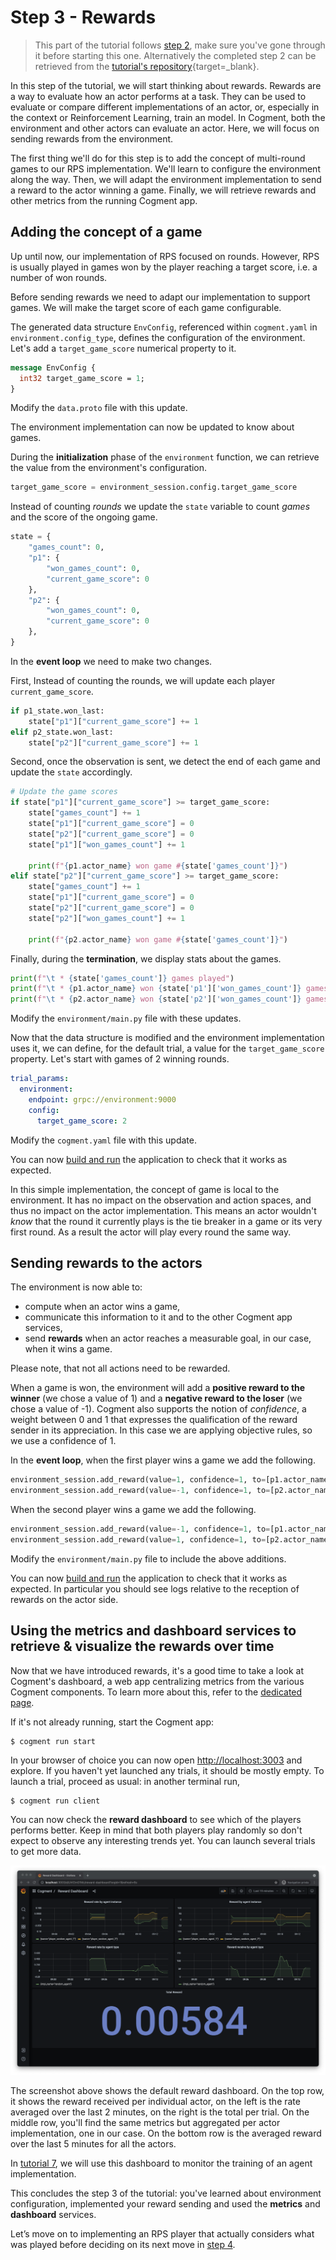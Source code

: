 # Step 3 - Rewards

> This part of the tutorial follows [step 2](./2-random-player.md), make sure you've gone through it before starting this one. Alternatively the completed step 2 can be retrieved from the [tutorial's repository](https://github.com/cogment/cogment-tutorial-rps){target=\_blank}.

In this step of the tutorial, we will start thinking about rewards. Rewards are a way to evaluate how an actor performs at a task. They can be used to evaluate or compare different implementations of an actor, or, especially in the context or Reinforcement Learning, train an model. In Cogment, both the environment and other actors can evaluate an actor. Here, we will focus on sending rewards from the environment.

The first thing we'll do for this step is to add the concept of multi-round games to our RPS implementation. We'll learn to configure the environment along the way. Then, we will adapt the environment implementation to send a reward to the actor winning a game. Finally, we will retrieve rewards and other metrics from the running Cogment app.

## Adding the concept of a game

Up until now, our implementation of RPS focused on rounds. However, RPS is usually played in games won by the player reaching a target score, i.e. a number of won rounds.

Before sending rewards we need to adapt our implementation to support games. We will make the target score of each game configurable.

The generated data structure `EnvConfig`, referenced within `cogment.yaml` in `environment.config_type`, defines the configuration of the environment. Let's add a `target_game_score` numerical property to it.

```proto
message EnvConfig {
  int32 target_game_score = 1;
}
```

Modify the `data.proto` file with this update.

The environment implementation can now be updated to know about games.

During the **initialization** phase of the `environment` function, we can retrieve the value from the environment's configuration.

```python
target_game_score = environment_session.config.target_game_score
```

Instead of counting _rounds_ we update the `state` variable to count _games_ and the score of the ongoing game.

```python
state = {
    "games_count": 0,
    "p1": {
        "won_games_count": 0,
        "current_game_score": 0
    },
    "p2": {
        "won_games_count": 0,
        "current_game_score": 0
    },
}
```

In the **event loop** we need to make two changes.

First, Instead of counting the rounds, we will update each player `current_game_score`.

```python
if p1_state.won_last:
    state["p1"]["current_game_score"] += 1
elif p2_state.won_last:
    state["p2"]["current_game_score"] += 1
```

Second, once the observation is sent, we detect the end of each game and update the `state` accordingly.

```python
# Update the game scores
if state["p1"]["current_game_score"] >= target_game_score:
    state["games_count"] += 1
    state["p1"]["current_game_score"] = 0
    state["p2"]["current_game_score"] = 0
    state["p1"]["won_games_count"] += 1

    print(f"{p1.actor_name} won game #{state['games_count']}")
elif state["p2"]["current_game_score"] >= target_game_score:
    state["games_count"] += 1
    state["p1"]["current_game_score"] = 0
    state["p2"]["current_game_score"] = 0
    state["p2"]["won_games_count"] += 1

    print(f"{p2.actor_name} won game #{state['games_count']}")
```

Finally, during the **termination**, we display stats about the games.

```python
print(f"\t * {state['games_count']} games played")
print(f"\t * {p1.actor_name} won {state['p1']['won_games_count']} games")
print(f"\t * {p2.actor_name} won {state['p2']['won_games_count']} games")
```

Modify the `environment/main.py` file with these updates.

Now that the data structure is modified and the environment implementation uses it, we can define, for the default trial, a value for the `target_game_score` property. Let's start with games of 2 winning rounds.

```yaml
trial_params:
  environment:
    endpoint: grpc://environment:9000
    config:
      target_game_score: 2
```

Modify the `cogment.yaml` file with this update.

You can now [build and run](./1-bootstrap-and-data-structures.md#building-and-running-the-app) the application to check that it works as expected.

In this simple implementation, the concept of game is local to the environment. It has no impact on the observation and action spaces, and thus no impact on the actor implementation. This means an actor wouldn't _know_ that the round it currently plays is the tie breaker in a game or its very first round. As a result the actor will play every round the same way.

## Sending rewards to the actors

The environment is now able to:

- compute when an actor wins a game,
- communicate this information to it and to the other Cogment app services,
- send **rewards** when an actor reaches a measurable goal, in our case, when it wins a game.

Please note, that not all actions need to be rewarded.

When a game is won, the environment will add a **positive reward to the winner** (we chose a value of 1) and a **negative reward to the loser** (we chose a value of -1). Cogment also supports the notion of _confidence_, a weight between 0 and 1 that expresses the qualification of the reward sender in its appreciation. In this case we are applying objective rules, so we use a confidence of 1.

In the **event loop**, when the first player wins a game we add the following.

```python
environment_session.add_reward(value=1, confidence=1, to=[p1.actor_name])
environment_session.add_reward(value=-1, confidence=1, to=[p2.actor_name])
```

When the second player wins a game we add the following.

```python
environment_session.add_reward(value=-1, confidence=1, to=[p1.actor_name])
environment_session.add_reward(value=1, confidence=1, to=[p2.actor_name])
```

Modify the `environment/main.py` file to include the above additions.

You can now [build and run](./1-bootstrap-and-data-structures.md#building-and-running-the-app) the application to check that it works as expected. In particular you should see logs relative to the reception of rewards on the actor side.

## Using the **metrics** and **dashboard** services to retrieve & visualize the rewards over time

Now that we have introduced rewards, it's a good time to take a look at Cogment's dashboard, a web app centralizing metrics from the various Cogment components. To learn more about this, refer to the [dedicated page](../../dashboard/metrics-and-dashboard.md).

If it's not already running, start the Cogment app:

```console
$ cogment run start
```

In your browser of choice you can now open <http://localhost:3003> and explore. If you haven't yet launched any trials, it should be mostly empty. To launch a trial, proceed as usual: in another terminal run,

```console
$ cogment run client
```

You can now check the **reward dashboard** to see which of the players performs better. Keep in mind that both players play randomly so don't expect to observe any interesting trends yet. You can launch several trials to get more data.

![Reward dashboard with 2 random players](./figures/reward_dashboard.png)

The screenshot above shows the default reward dashboard. On the top row, it shows the reward received per individual actor, on the left is the rate averaged over the last 2 minutes, on the right is the total per trial. On the middle row, you'll find the same metrics but aggregated per actor implementation, one in our case. On the bottom row is the averaged reward over the last 5 minutes for all the actors.

In [tutorial 7](./7-dqn-player.md), we will use this dashboard to monitor the training of an agent implementation.

This concludes the step 3 of the tutorial: you've learned about environment configuration, implemented your reward sending and used the **metrics** and **dashboard** services.

Let’s move on to implementing an RPS player that actually considers what was played before deciding on its next move in [step 4](./4-heuristic-player.md).
